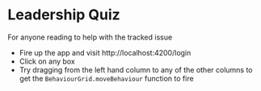 # Leadership Quiz

For anyone reading to help with the tracked issue
- Fire up the app and visit http://localhost:4200/login
- Click on any box
- Try dragging from the left hand column to any of the other columns to get the `BehaviourGrid.moveBehaviour` function
  to fire
